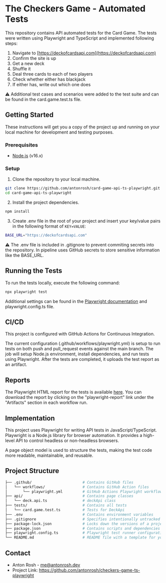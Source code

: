 # The Checkers Game - Automated Tests

This repository contains API automated tests for the Card Game. The tests were written using Playwright and TypeScript and implemented following steps:

1. Navigate to [https://deckofcardsapi.com](https://deckofcardsapi.com)
2. Confirm the site is up
3. Get a new deck
4. Shuffle it
5. Deal three cards to each of two players
6. Check whether either has blackjack
7. If either has, write out which one does

⚠️ Additional test cases and scenarios were added to the test suite and can be found in the card.game.test.ts file.

## Getting Started

These instructions will get you a copy of the project up and running on your local machine for development and testing purposes.

### Prerequisites

- [Node.js](https://nodejs.org/en/download/) (v16.x)

### Setup

1. Clone the repository to your local machine.

```bash
git clone https://github.com/antonrosh/card-game-api-ts-playwright.git
cd card-game-api-ts-playwright
```

2. Install the project dependencies.

```bash
npm install
```

3. Create .env file in the root of your project and insert your key/value pairs in the following format of `KEY=VALUE`:

```bash
BASE_URL="https://deckofcardsapi.com"
```

⚠️ The .env file is included in .gitignore to prevent commiting secrets into the repository.
In pipeline uses GitHub secrets to store sensitive information like the BASE_URL.

## Running the Tests

To run the tests locally, execute the following command:

```bash
npx playwright test
```

Additional settings can be found in the [Playwright documentation](https://playwright.dev/) and playwright.config.ts file.

## CI/CD

This project is configured with GitHub Actions for Continuous Integration.

The current configuration (.github/workflows/playwright.yml) is setup to run tests on both push and pull_request events against the main branch. The job will setup Node.js environment, install dependencies, and run tests using Playwright. After the tests are completed, it uploads the test report as an artifact.

## Reports

The Playwright HTML report for the tests is available [here](https://github.com/antonrosh/card-game-api-ts-playwright/actions/workflows/playwright.yml). You can download the report by clicking on the "playwright-report" link under the "Artifacts" section in each workflow run.

## Implementation

This project uses Playwright for writing API tests in JavaScript/TypeScript. Playwright is a Node.js library for browser automation. It provides a high-level API to control headless or non-headless browsers.

A page object model is used to structure the tests, making the test code more readable, maintainable, and reusable.

## Project Structure

```bash
├── .github/                       # Contains GitHub files
│   └── workflows/                 # Contains GitHub Action files
│       └── playwright.yml         # GitHub Actions Playwright workflow
├── api/                           # Contains page classes
│   └── deck.api.ts                # deckApi class
├── tests/                         # Contains all tests
│   └── card.game.test.ts          # Tests for DeckApi
├── .env                           # Contains environment variables
├── .gitignore                     # Specifies intentionally untracked files to ignore
├── package-lock.json              # Locks down the versions of a project's dependencies
├── package.json                   # Contains scripts and dependencies of the project
├── playwright.config.ts           # Playwright test runner configuration file
└── README.md                      # README file with a template for your project
```

## Contact

- Anton Rosh - me@antonrosh.dev
- Project Link: https://github.com/antonrosh/checkers-game-ts-playwright
